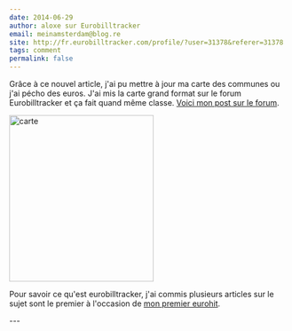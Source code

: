 ```yaml
---
date: 2014-06-29
author: aloxe sur Eurobilltracker
email: meinamsterdam@blog.re
site: http://fr.eurobilltracker.com/profile/?user=31378&referer=31378
tags: comment
permalink: false
---
```


<p>Grâce à ce nouvel article, j'ai pu mettre à jour ma carte des communes ou j'ai pécho des euros. J'ai mis la carte grand format sur le forum Eurobilltracker et ça fait quand même classe. <a title="Ma carte des euros aux Pays-Bas" hreflang="nl" href="http://forum.eurobilltracker.com/viewtopic.php?f=43&amp;t=8227&amp;p=1073164#p1073164">Voici mon post sur le forum</a>.</p>
<img src="http://forum.eurobilltracker.com/download/file.php?id=7288" alt="carte" height="300" width="260" />
<p>Pour savoir ce qu'est eurobilltracker, j'ai commis plusieurs articles sur le sujet sont le premier à l'occasion de <a title="Mon premier eurohit sur eurobilltracker" hreflang="fr" href="/mon-premier-eurohit-pays-bas">mon premier eurohit</a>. </p>
---